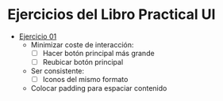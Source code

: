 # Ejercicios del Libro Practical UI

- [Ejercicio 01](./01)
  - Minimizar coste de interacción: 
    - [ ] Hacer botón principal más grande
    - [ ] Reubicar botón principal
  - Ser consistente:
    - [ ] Iconos del mismo formato
  - Colocar padding para espaciar contenido